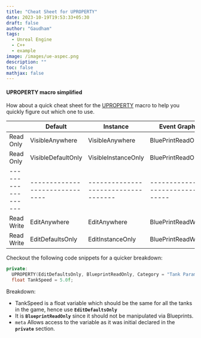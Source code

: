 ```yaml
---
title: "Cheat Sheet for UPROPERTY"
date: 2023-10-19T19:53:33+05:30
draft: false
author: "Gaudham"
tags:
  - Unreal Engine
  - C++
  - example
image: /images/ue-aspec.png
description: ""
toc: false
mathjax: false
---
```


#### UPROPERTY macro simplified

How about a quick cheat sheet for the [UPROPERTY](https://docs.unrealengine.com/5.3/en-US/unreal-engine-uproperties/) macro to help you quickly figure out
which one to use.

|            |     Default      |      Instance      |      Event Graph    |
|------------|------------------|--------------------|---------------------|
| Read Only  |VisibleAnywhere    |VisibleAnywhere      |   BluePrintReadOnly |
| Read Only  |VisibleDefaultOnly |VisibleInstanceOnly  |   BluePrintReadOnly |
|------------------|------------------------------|-----------------------------------|---------------------------------|
| Read Write |EditAnywhere      |EditAnywhere        |   BluePrintReadWrite|
| Read Write |EditDefaultsOnly  |EditInstanceOnly    |   BluePrintReadWrite|


Checkout the following code snippets for a quicker breakdown:

```C++
private:
  UPROPERTY(EditDefaultsOnly, BlueprintReadOnly, Category = "Tank Parameters", meta = (AllowPrivateAccess = "true"))
  float TankSpeed = 5.0f;
```
Breakdown:
  * TankSpeed is a float variable which should be the same for all the tanks in the game, hence use __`EditDefaultsOnly`__
  * It is __`BlueprintReadOnly`__ since it should not be manipulated via Blueprints.
  * `meta` Allows access to the variable as it was initial declared in the __`private`__ section.

